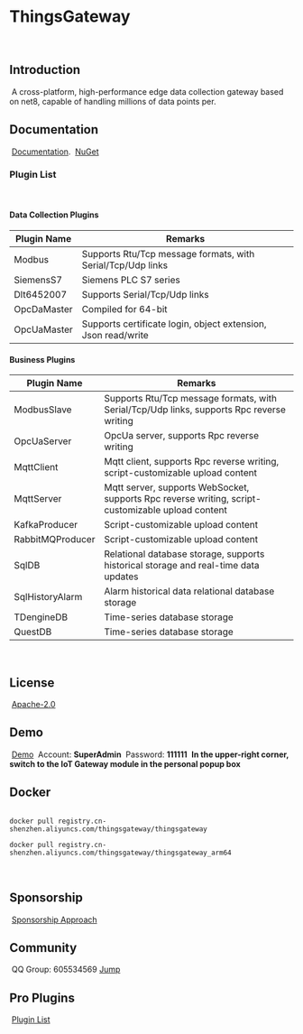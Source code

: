 # ThingsGateway

﻿

## Introduction

﻿
A cross-platform, high-performance edge data collection gateway based on net8, capable of handling millions of data points per.
﻿

## Documentation

﻿
[Documentation](https://thingsgateway.cn/).
﻿
[NuGet](https://www.nuget.org/packages?q=Tags%3A%22ThingsGateway%22)
﻿

### Plugin List

﻿

#### Data Collection Plugins


| Plugin Name | Remarks                                                       |
| ----------- | ------------------------------------------------------------- |
| Modbus      | Supports Rtu/Tcp message formats, with Serial/Tcp/Udp links   |
| SiemensS7   | Siemens PLC S7 series                                         |
| Dlt6452007  | Supports Serial/Tcp/Udp links                                 |
| OpcDaMaster | Compiled for 64-bit                                           |
| OpcUaMaster | Supports certificate login, object extension, Json read/write |

#### Business Plugins


| Plugin Name      | Remarks                                                                                           |
| ---------------- | ------------------------------------------------------------------------------------------------- |
| ModbusSlave      | Supports Rtu/Tcp message formats, with Serial/Tcp/Udp links, supports Rpc reverse writing         |
| OpcUaServer      | OpcUa server, supports Rpc reverse writing                                                        |
| MqttClient       | Mqtt client, supports Rpc reverse writing, script-customizable upload content                     |
| MqttServer       | Mqtt server, supports WebSocket, supports Rpc reverse writing, script-customizable upload content |
| KafkaProducer    | Script-customizable upload content                                                                |
| RabbitMQProducer | Script-customizable upload content                                                                |
| SqlDB            | Relational database storage, supports historical storage and real-time data updates               |
| SqlHistoryAlarm      | Alarm historical data relational database storage                                                 |
| TDengineDB       | Time-series database storage                                                                      |
| QuestDB          | Time-series database storage                                                                      |

﻿

## License

﻿
[Apache-2.0](https://gitee.com/diego2098/ThingsGateway/blob/master/LICENSE)
﻿

## Demo

﻿
[Demo](http://47.119.161.158:5000/)
﻿
Account: **SuperAdmin**
﻿
Password: **111111**
﻿
**In the upper-right corner, switch to the IoT Gateway module in the personal popup box**

## Docker

```shell

docker pull registry.cn-shenzhen.aliyuncs.com/thingsgateway/thingsgateway

docker pull registry.cn-shenzhen.aliyuncs.com/thingsgateway/thingsgateway_arm64
```

﻿

## Sponsorship

﻿
[Sponsorship Approach](https://thingsgateway.cn/docs/1000)
﻿

## Community

﻿
QQ Group: 605534569 [Jump](http://qm.qq.com/cgi-bin/qm/qr?_wv=1027&k=NnBjPO-8kcNFzo_RzSbdICflb97u2O1i&authKey=V1MI3iJtpDMHc08myszP262kDykbx2Yev6ebE4Me0elTe0P0IFAmtU5l7Sy5w0jx&noverify=0&group_code=605534569)
﻿

## Pro Plugins

﻿
[Plugin List](https://thingsgateway.cn/docs/1001)
